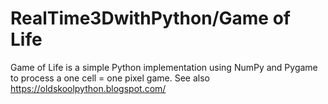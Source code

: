 # RealTime3DwithPython/Game of Life

Game of Life is a simple Python implementation using NumPy and Pygame to process a one cell = one pixel game. See also https://oldskoolpython.blogspot.com/
